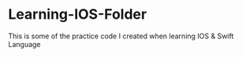 # Learning-IOS-Folder
This is some of the practice code I created when learning IOS &amp; Swift Language
